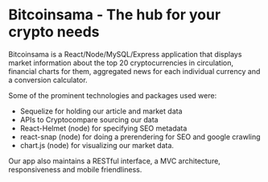 # Bitcoinsama - The hub for your crypto needs

Bitcoinsama is a React/Node/MySQL/Express application that displays market information about the top 20 cryptocurrencies in circulation, financial charts for them, aggregated news for each individual currency and a conversion calculator. 

Some of the prominent technologies and packages used were:
* Sequelize for holding our article and market data
* APIs to Cryptocompare sourcing our data
* React-Helmet (node) for specifying SEO metadata
* react-snap (node) for doing a prerendering for SEO and google crawling
* chart.js (node) for visualizing our market data. 

Our app also maintains a RESTful interface, a MVC architecture, responsiveness and mobile friendliness. 

